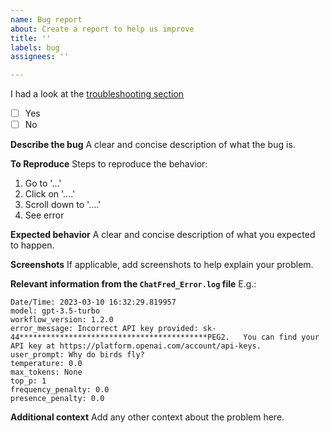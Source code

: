 ```yaml
---
name: Bug report
about: Create a report to help us improve
title: ''
labels: bug
assignees: ''

---
```


I had a look at the [troubleshooting section](https://github.com/chrislemke/ChatFred#troubleshooting-%EF%B8%8F) 
- [ ] Yes
- [ ] No

**Describe the bug**
A clear and concise description of what the bug is.

**To Reproduce**
Steps to reproduce the behavior:
1. Go to '...'
2. Click on '....'
3. Scroll down to '....'
4. See error

**Expected behavior**
A clear and concise description of what you expected to happen.

**Screenshots**
If applicable, add screenshots to help explain your problem.

**Relevant information from the `ChatFred_Error.log` file**
E.g.:
```
Date/Time: 2023-03-10 16:32:29.819957
model: gpt-3.5-turbo
workflow_version: 1.2.0
error_message: Incorrect API key provided: sk-44******************************************PEG2.   You can find your API key at https://platform.openai.com/account/api-keys.
user_prompt: Why do birds fly?
temperature: 0.0
max_tokens: None
top_p: 1
frequency_penalty: 0.0
presence_penalty: 0.0
```

**Additional context**
Add any other context about the problem here.
